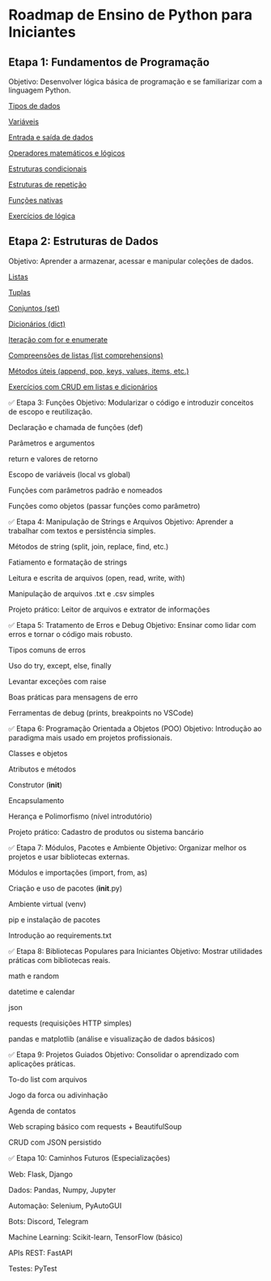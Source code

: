 # Roadmap de Ensino de Python para Iniciantes
## Etapa 1: Fundamentos de Programação
Objetivo: Desenvolver lógica básica de programação e se familiarizar com a linguagem Python.

[Tipos de dados](etapa-1/fundamentos_tipos_dados.md)

[Variáveis](etapa-1/fundamentos_variaveis.md)

[Entrada e saída de dados](etapa-1/fundamentos-input-output.md)

[Operadores matemáticos e lógicos](etapa-1/fundamentos_operadores_logicos.md)

[Estruturas condicionais](etapa-1/fundamentos_estruturas_condicionais.md)

[Estruturas de repetição](etapa-1/fundamentos_lacos_repeticao.md)

[Funções nativas](etapa-1/fundamentos_funcoes_nativas.md)

[Exercícios de lógica](etapa-1/exercicios_etapa-1.md)

## Etapa 2: Estruturas de Dados
Objetivo: Aprender a armazenar, acessar e manipular coleções de dados.

[Listas](etapa-2/estrutura_listas.md)

[Tuplas](etapa-2/estrutura_tuplas.md)

[Conjuntos (set)](etapa-2/estrutura_set.md)

[Dicionários (dict)](etapa-2/estrutura_dicts.md)

[Iteração com for e enumerate](etapa-2/estrutura_iterator_enum.md)

[Compreensões de listas (list comprehensions)](etapa-2/estrutura_list_comprehension.md)

[Métodos úteis (append, pop, keys, values, items, etc.)](etapa-2/estrutura_utils.md)

[Exercícios com CRUD em listas e dicionários](etapa-2/exercicios_etapa-2.md)

✅ Etapa 3: Funções
Objetivo: Modularizar o código e introduzir conceitos de escopo e reutilização.

Declaração e chamada de funções (def)

Parâmetros e argumentos

return e valores de retorno

Escopo de variáveis (local vs global)

Funções com parâmetros padrão e nomeados

Funções como objetos (passar funções como parâmetro)

✅ Etapa 4: Manipulação de Strings e Arquivos
Objetivo: Aprender a trabalhar com textos e persistência simples.

Métodos de string (split, join, replace, find, etc.)

Fatiamento e formatação de strings

Leitura e escrita de arquivos (open, read, write, with)

Manipulação de arquivos .txt e .csv simples

Projeto prático: Leitor de arquivos e extrator de informações

✅ Etapa 5: Tratamento de Erros e Debug
Objetivo: Ensinar como lidar com erros e tornar o código mais robusto.

Tipos comuns de erros

Uso do try, except, else, finally

Levantar exceções com raise

Boas práticas para mensagens de erro

Ferramentas de debug (prints, breakpoints no VSCode)

✅ Etapa 6: Programação Orientada a Objetos (POO)
Objetivo: Introdução ao paradigma mais usado em projetos profissionais.

Classes e objetos

Atributos e métodos

Construtor (__init__)

Encapsulamento

Herança e Polimorfismo (nível introdutório)

Projeto prático: Cadastro de produtos ou sistema bancário

✅ Etapa 7: Módulos, Pacotes e Ambiente
Objetivo: Organizar melhor os projetos e usar bibliotecas externas.

Módulos e importações (import, from, as)

Criação e uso de pacotes (__init__.py)

Ambiente virtual (venv)

pip e instalação de pacotes

Introdução ao requirements.txt

✅ Etapa 8: Bibliotecas Populares para Iniciantes
Objetivo: Mostrar utilidades práticas com bibliotecas reais.

math e random

datetime e calendar

json

requests (requisições HTTP simples)

pandas e matplotlib (análise e visualização de dados básicos)

✅ Etapa 9: Projetos Guiados
Objetivo: Consolidar o aprendizado com aplicações práticas.

To-do list com arquivos

Jogo da forca ou adivinhação

Agenda de contatos

Web scraping básico com requests + BeautifulSoup

CRUD com JSON persistido

✅ Etapa 10: Caminhos Futuros (Especializações)

Web: Flask, Django

Dados: Pandas, Numpy, Jupyter

Automação: Selenium, PyAutoGUI

Bots: Discord, Telegram

Machine Learning: Scikit-learn, TensorFlow (básico)

APIs REST: FastAPI

Testes: PyTest